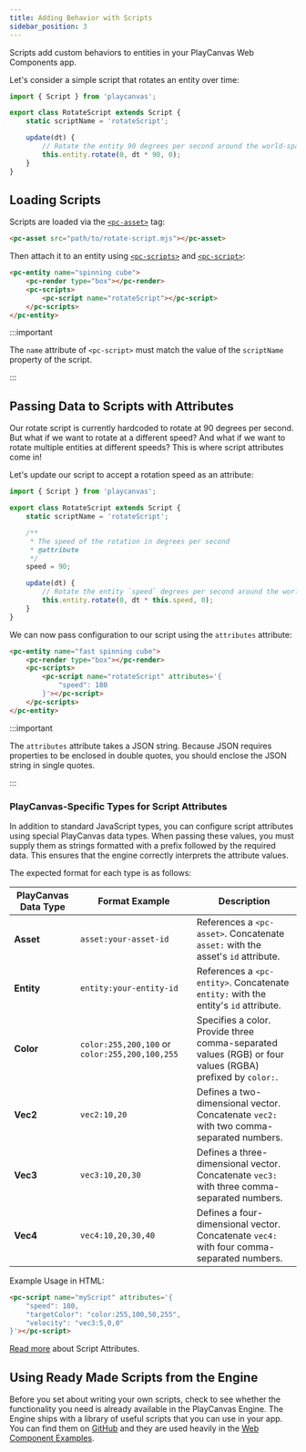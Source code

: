 ```yaml
---
title: Adding Behavior with Scripts
sidebar_position: 3
---
```


Scripts add custom behaviors to entities in your PlayCanvas Web Components app.

Let's consider a simple script that rotates an entity over time:

```javascript title="rotate-script.mjs"
import { Script } from 'playcanvas';

export class RotateScript extends Script {
    static scriptName = 'rotateScript';

    update(dt) {
        // Rotate the entity 90 degrees per second around the world-space Y axis
        this.entity.rotate(0, dt * 90, 0);
    }
}
```

## Loading Scripts

Scripts are loaded via the [`<pc-asset>`](../tags/pc-asset) tag:

```html
<pc-asset src="path/to/rotate-script.mjs"></pc-asset>
```

Then attach it to an entity using [`<pc-scripts>`](../tags/pc-scripts) and [`<pc-script>`](../tags/pc-script):

```html
<pc-entity name="spinning cube">
    <pc-render type="box"></pc-render>
    <pc-scripts>
        <pc-script name="rotateScript"></pc-script>
    </pc-scripts>
</pc-entity>
```

:::important

The `name` attribute of `<pc-script>` must match the value of the `scriptName` property of the script.

:::

## Passing Data to Scripts with Attributes

Our rotate script is currently hardcoded to rotate at 90 degrees per second. But what if we want to rotate at a different speed? And what if we want to rotate multiple entities at different speeds? This is where script attributes come in!

Let's update our script to accept a rotation speed as an attribute:

```javascript title="rotate-script.mjs" {6-10,14}
import { Script } from 'playcanvas';

export class RotateScript extends Script {
    static scriptName = 'rotateScript';

    /**
     * The speed of the rotation in degrees per second
     * @attribute
     */
    speed = 90;

    update(dt) {
        // Rotate the entity `speed` degrees per second around the world-space Y axis
        this.entity.rotate(0, dt * this.speed, 0);
    }
}
```

We can now pass configuration to our script using the `attributes` attribute:

```html {4-6}
<pc-entity name="fast spinning cube">
    <pc-render type="box"></pc-render>
    <pc-scripts>
        <pc-script name="rotateScript" attributes='{
            "speed": 180
        }'></pc-script>
    </pc-scripts>
</pc-entity>
```

:::important

The `attributes` attribute takes a JSON string. Because JSON requires properties to be enclosed in double quotes, you should enclose the JSON string in single quotes.

:::

### PlayCanvas-Specific Types for Script Attributes

In addition to standard JavaScript types, you can configure script attributes using special PlayCanvas data types. When passing these values, you must supply them as strings formatted with a prefix followed by the required data. This ensures that the engine correctly interprets the attribute values.

The expected format for each type is as follows:

| PlayCanvas Data Type | Format Example                           | Description |
| -------------------- | ---------------------------------------- | ----------- |
| **Asset**            | `asset:your-asset-id`                    | References a `<pc-asset>`. Concatenate `asset:` with the asset's `id` attribute. |
| **Entity**           | `entity:your-entity-id`                  | References a `<pc-entity>`. Concatenate `entity:` with the entity's `id` attribute. |
| **Color**            | `color:255,200,100` or `color:255,200,100,255` | Specifies a color. Provide three comma-separated values (RGB) or four values (RGBA) prefixed by `color:`. |
| **Vec2**             | `vec2:10,20`                             | Defines a two-dimensional vector. Concatenate `vec2:` with two comma-separated numbers. |
| **Vec3**             | `vec3:10,20,30`                          | Defines a three-dimensional vector. Concatenate `vec3:` with three comma-separated numbers. |
| **Vec4**             | `vec4:10,20,30,40`                       | Defines a four-dimensional vector. Concatenate `vec4:` with four comma-separated numbers. |

Example Usage in HTML:

```html
<pc-script name="myScript" attributes='{
    "speed": 180,
    "targetColor": "color:255,100,50,255",
    "velocity": "vec3:5,0,0"
}'></pc-script>
```

[Read more](/user-manual/scripting/fundamentals/script-attributes) about Script Attributes.

## Using Ready Made Scripts from the Engine

Before you set about writing your own scripts, check to see whether the functionality you need is already available in the PlayCanvas Engine. The Engine ships with a library of useful scripts that you can use in your app. You can find them on [GitHub](https://github.com/playcanvas/engine/tree/main/scripts/esm) and they are used heavily in the [Web Component Examples](https://playcanvas.github.io/web-components/examples/).

